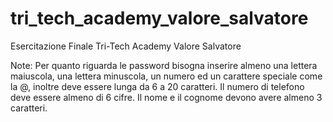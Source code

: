 # tri_tech_academy_valore_salvatore
Esercitazione Finale Tri-Tech Academy Valore Salvatore

Note:
Per quanto riguarda le password bisogna inserire almeno una lettera maiuscola, una lettera minuscola, un numero ed un carattere speciale come la @, inoltre deve essere lunga da 6 a 20 caratteri.
Il numero di telefono deve essere almeno di 6 cifre.
Il nome e il cognome devono avere almeno 3 caratteri.
